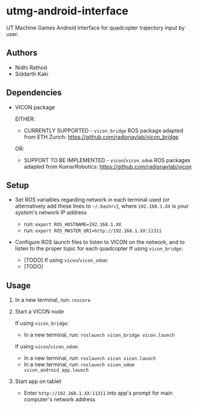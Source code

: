 # utmg-android-interface

UT Machine Games Android Interface for quadcopter trajectory input by user.

## Authors
* Nidhi Rathod
* Siddarth Kaki

## Dependencies
* VICON package

  EITHER:
  * CURRENTLY SUPPORTED - `vicon_bridge` ROS package adapted from ETH Zurich: https://github.com/radionavlab/vicon_bridge
  
  OR:
  * SUPPORT TO BE IMPLEMENTED - `vicon`/`vicon_odom` ROS packages adapted from KumarRobotics: https://github.com/radionavlab/vicon

## Setup

* Set ROS variables regarding network in each terminal used (or alternatively add these lines to `~/.bashrc`), where `192.168.1.XX` is your system's network IP address
    * run: `export ROS_HOSTNAME=192.168.1.XX`
    * run: `export ROS_MASTER_URI=http://192.168.1.XX:11311`

* Configure ROS launch files to listen to VICON on the network, and to listen to the proper topic for each quadcopter
    If using `vicon_bridge`:
    * [TODO]
    If using `vicon`/`vicon_odom`:
    * [TODO]

## Usage

1. In a new terminal, run: `roscore`
2. Start a VICON node

    If using `vicon_bridge`:
    * In a new terminal, run: `roslaunch vicon_bridge vicon.launch`
    
    If using `vicon`/`vicon_odom`:
    * In a new terminal, run: `roslaunch vicon vicon.launch`
    * In a new terminal, run: `roslaunch vicon_odom vicon_android_app.launch`
3. Start app on tablet
    * Enter `http://192.168.1.XX:11311` into app's prompt for main computer's network address
